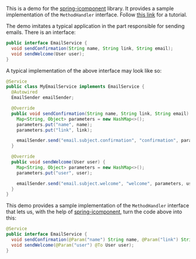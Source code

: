 This is a demo for the [spring-icomponent](https://github.com/pavel-grigorev/spring-icomponent) library. It provides a sample implementation of the `MethodHandler` interface. Follow [this link](https://dzone.com/articles/spring-beans-with-auto-generated-implementations-how-to) for a tutorial.

The demo imitates a typical application in the part responsible for sending emails. There is an interface:

```java
public interface EmailService {
  void sendConfirmation(String name, String link, String email);
  void sendWelcome(User user);
}
```

A typical implementation of the above interface may look like so:

```java
@Service
public class MyEmailService implements EmailService {
  @Autowired
  EmailSender emailSender;

  @Override
  public void sendConfirmation(String name, String link, String email) {
    Map<String, Object> parameters = new HashMap<>();
    parameters.put("name", name);
    parameters.put("link", link);

    emailSender.send("email.subject.confirmation", "confirmation", parameters, email);
  }

  @Override
  public void sendWelcome(User user) {
    Map<String, Object> parameters = new HashMap<>();
    parameters.put("user", user);

    emailSender.send("email.subject.welcome", "welcome", parameters, user.getEmail());
  }
}
```

This demo provides a sample implementation of the `MethodHandler` interface that lets us, with the help of [spring-icomponent](https://github.com/pavel-grigorev/spring-icomponent), turn the code above into this:

```java
@Service
public interface EmailService {
  void sendConfirmation(@Param("name") String name, @Param("link") String link, @To String email);
  void sendWelcome(@Param("user") @To User user);
}
```
